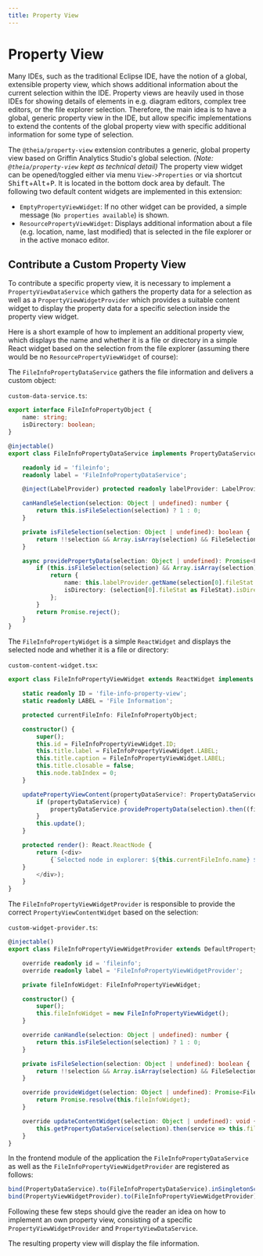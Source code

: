 ```yaml
---
title: Property View
---
```


# Property View

Many IDEs, such as the traditional Eclipse IDE, have the notion of a global, extensible property view,
which shows additional information about the current selection within the IDE.
Property views are heavily used in those IDEs for showing details of elements in e.g. diagram editors,
complex tree editors, or the file explorer selection.
Therefore, the main idea is to have a global, generic property view in the IDE,
but allow specific implementations to extend the contents of the global property view
with specific additional information for some type of selection.

The `@theia/property-view` extension contributes a generic, global property view based on Griffin Analytics Studio's global selection.
*(Note: `@theia/property-view` kept as technical detail)*
The property view widget can be opened/toggled either via menu `View->Properties` or via shortcut <kbd>Shift</kbd>+<kbd>Alt</kbd>+<kbd>P</kbd>.
It is located in the bottom dock area by default.
The following two default content widgets are implemented in this extension:

- `EmptyPropertyViewWidget`: If no other widget can be provided, a simple message (`No properties available`) is shown.
- `ResourcePropertyViewWidget`: Displays additional information about a file (e.g. location, name, last modified) that is selected in the file explorer or in the active monaco editor.

## Contribute a Custom Property View

To contribute a specific property view, it is necessary to implement a `PropertyViewDataService` which gathers the property data for a selection
as well as a `PropertyViewWidgetProvider` which provides a suitable content widget to display the property data for a specific selection inside the property view widget.

Here is a short example of how to implement an additional property view, which displays the name and whether it is a file or directory
in a simple React widget based on the selection from the file explorer (assuming there would be no `ResourcePropertyViewWidget` of course):

The `FileInfoPropertyDataService` gathers the file information and delivers a custom object:

`custom-data-service.ts`:

```typescript
export interface FileInfoPropertyObject {
    name: string;
    isDirectory: boolean;
}

@injectable()
export class FileInfoPropertyDataService implements PropertyDataService {

    readonly id = 'fileinfo';
    readonly label = 'FileInfoPropertyDataService';

    @inject(LabelProvider) protected readonly labelProvider: LabelProvider;

    canHandleSelection(selection: Object | undefined): number {
        return this.isFileSelection(selection) ? 1 : 0;
    }

    private isFileSelection(selection: Object | undefined): boolean {
        return !!selection && Array.isArray(selection) && FileSelection.is(selection[0]);
    }

    async providePropertyData(selection: Object | undefined): Promise<FileInfoPropertyObject | undefined> {
        if (this.isFileSelection(selection) && Array.isArray(selection)) {
            return {
                name: this.labelProvider.getName(selection[0].fileStat.resource),
                isDirectory: (selection[0].fileStat as FileStat).isDirectory
            };
        }
        return Promise.reject();
    }
}
```

The `FileInfoPropertyWidget` is a simple `ReactWidget` and displays the selected node and whether it is a file or directory:

`custom-content-widget.tsx`:

```typescript
export class FileInfoPropertyViewWidget extends ReactWidget implements PropertyViewContentWidget {

    static readonly ID = 'file-info-property-view';
    static readonly LABEL = 'File Information';

    protected currentFileInfo: FileInfoPropertyObject;

    constructor() {
        super();
        this.id = FileInfoPropertyViewWidget.ID;
        this.title.label = FileInfoPropertyViewWidget.LABEL;
        this.title.caption = FileInfoPropertyViewWidget.LABEL;
        this.title.closable = false;
        this.node.tabIndex = 0;
    }

    updatePropertyViewContent(propertyDataService?: PropertyDataService, selection?: Object | undefined): void {
        if (propertyDataService) {
            propertyDataService.providePropertyData(selection).then((fileInfo: FileInfoPropertyObject) => this.currentFileInfo = fileInfo);
        }
        this.update();
    }

    protected render(): React.ReactNode {
        return (<div>
            {`Selected node in explorer: ${this.currentFileInfo.name} ${this.currentFileInfo.isDirectory ? '(Directory)' : '(File)'}`
    }
        </div>);
    }
}
```

The `FileInfoPropertyViewWidgetProvider` is responsible to provide the correct `PropertyViewContentWidget` based on the selection:

`custom-widget-provider.ts`:

```typescript
@injectable()
export class FileInfoPropertyViewWidgetProvider extends DefaultPropertyViewWidgetProvider {

    override readonly id = 'fileinfo';
    override readonly label = 'FileInfoPropertyViewWidgetProvider';

    private fileInfoWidget: FileInfoPropertyViewWidget;

    constructor() {
        super();
        this.fileInfoWidget = new FileInfoPropertyViewWidget();
    }

    override canHandle(selection: Object | undefined): number {
        return this.isFileSelection(selection) ? 1 : 0;
    }

    private isFileSelection(selection: Object | undefined): boolean {
        return !!selection && Array.isArray(selection) && FileSelection.is(selection[0]);
    }

    override provideWidget(selection: Object | undefined): Promise<FileInfoPropertyViewWidget> {
        return Promise.resolve(this.fileInfoWidget);
    }

    override updateContentWidget(selection: Object | undefined): void {
        this.getPropertyDataService(selection).then(service => this.fileInfoWidget.updatePropertyViewContent(service, selection));
    }
}
```

In the frontend module of the application the `FileInfoPropertyDataService` as well as the `FileInfoPropertyViewWidgetProvider` are registered as follows:

```typescript
bind(PropertyDataService).to(FileInfoPropertyDataService).inSingletonScope();
bind(PropertyViewWidgetProvider).to(FileInfoPropertyViewWidgetProvider).inSingletonScope();
```

Following these few steps should give the reader an idea on how to implement an own property view, consisting of a specific `PropertyViewWidgetProvider` and `PropertyViewDataService`.

The resulting property view will display the file information.
